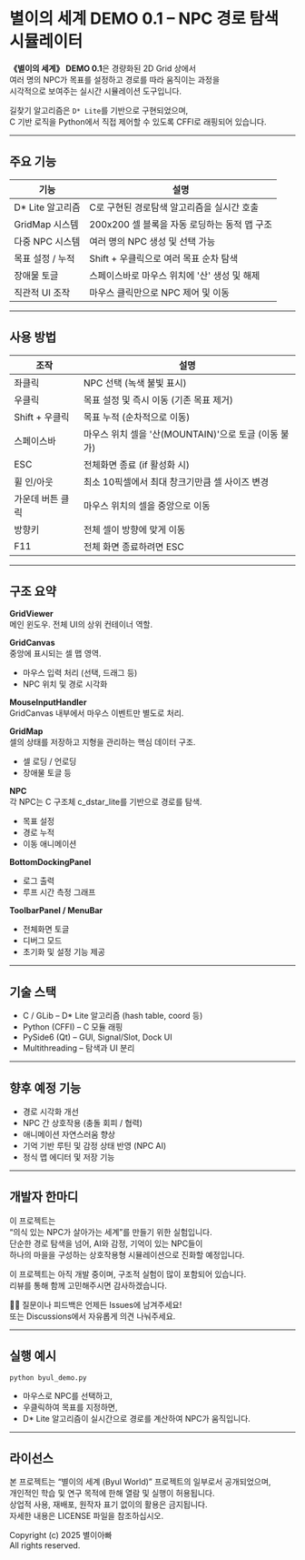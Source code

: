 # 별이의 세계 DEMO 0.1 – NPC 경로 탐색 시뮬레이터

**《별이의 세계》 DEMO 0.1**은 경량화된 2D Grid 상에서  
여러 명의 NPC가 목표를 설정하고 경로를 따라 움직이는 과정을  
시각적으로 보여주는 실시간 시뮬레이션 도구입니다.

길찾기 알고리즘은 `D* Lite`를 기반으로 구현되었으며,  
C 기반 로직을 Python에서 직접 제어할 수 있도록 CFFI로 래핑되어 있습니다.

---

## 주요 기능

| 기능 | 설명 |
|------|------|
| D* Lite 알고리즘 | C로 구현된 경로탐색 알고리즘을 실시간 호출 |
| GridMap 시스템 | 200x200 셀 블록을 자동 로딩하는 동적 맵 구조 |
| 다중 NPC 시스템 | 여러 명의 NPC 생성 및 선택 가능 |
| 목표 설정 / 누적 | Shift + 우클릭으로 여러 목표 순차 탐색 |
| 장애물 토글 | 스페이스바로 마우스 위치에 '산' 생성 및 해제 |
| 직관적 UI 조작 | 마우스 클릭만으로 NPC 제어 및 이동 |

---

## 사용 방법

| 조작 | 설명 |
|------|------|
| 좌클릭 | NPC 선택 (녹색 불빛 표시) |
| 우클릭 | 목표 설정 및 즉시 이동 (기존 목표 제거) |
| Shift + 우클릭 | 목표 누적 (순차적으로 이동) |
| 스페이스바 | 마우스 위치 셀을 '산(MOUNTAIN)'으로 토글 (이동 불가) |
| ESC | 전체화면 종료 (if 활성화 시) |
| 휠 인/아웃 | 최소 10픽셀에서 최대 창크기만큼 셀 사이즈 변경 |
| 가운데 버튼 클릭 | 마우스 위치의 셀을 중앙으로 이동 |
| 방향키 | 전체 셀이 방향에 맞게 이동 |
| F11 | 전체 화면 종료하려면 ESC

---

## 구조 요약

**GridViewer**  
메인 윈도우. 전체 UI의 상위 컨테이너 역할.

**GridCanvas**  
중앙에 표시되는 셀 맵 영역.  
- 마우스 입력 처리 (선택, 드래그 등)  
- NPC 위치 및 경로 시각화

**MouseInputHandler**  
GridCanvas 내부에서 마우스 이벤트만 별도로 처리.

**GridMap**  
셀의 상태를 저장하고 지형을 관리하는 핵심 데이터 구조.  
- 셀 로딩 / 언로딩  
- 장애물 토글 등

**NPC**  
각 NPC는 C 구조체 c_dstar_lite를 기반으로 경로를 탐색.  
- 목표 설정  
- 경로 누적  
- 이동 애니메이션

**BottomDockingPanel**  
- 로그 출력  
- 루프 시간 측정 그래프

**ToolbarPanel / MenuBar**  
- 전체화면 토글  
- 디버그 모드  
- 초기화 및 설정 기능 제공

---

## 기술 스택

- C / GLib – D* Lite 알고리즘 (hash table, coord 등)
- Python (CFFI) – C 모듈 래핑
- PySide6 (Qt) – GUI, Signal/Slot, Dock UI
- Multithreading – 탐색과 UI 분리

---

## 향후 예정 기능

- 경로 시각화 개선
- NPC 간 상호작용 (충돌 회피 / 협력)
- 애니메이션 자연스러움 향상
- 기억 기반 루틴 및 감정 상태 반영 (NPC AI)
- 정식 맵 에디터 및 저장 기능

---

## 개발자 한마디

이 프로젝트는  
“의식 있는 NPC가 살아가는 세계”를 만들기 위한 실험입니다.  
단순한 경로 탐색을 넘어, AI와 감정, 기억이 있는 NPC들이  
하나의 마을을 구성하는 상호작용형 시뮬레이션으로 진화할 예정입니다.

이 프로젝트는 아직 개발 중이며, 구조적 실험이 많이 포함되어 있습니다.  
리뷰를 통해 함께 고민해주시면 감사하겠습니다.

🙋‍♂️ 질문이나 피드백은 언제든 Issues에 남겨주세요!  
또는 Discussions에서 자유롭게 의견 나눠주세요.

---

## 실행 예시

```
python byul_demo.py
```

- 마우스로 NPC를 선택하고,  
- 우클릭하여 목표를 지정하면,  
- D* Lite 알고리즘이 실시간으로 경로를 계산하여 NPC가 움직입니다.

---

## 라이선스

본 프로젝트는 “별이의 세계 (Byul World)” 프로젝트의 일부로서 공개되었으며,  
개인적인 학습 및 연구 목적에 한해 열람 및 실행이 허용됩니다.  
상업적 사용, 재배포, 원작자 표기 없이의 활용은 금지됩니다.  
자세한 내용은 LICENSE 파일을 참조하십시오.

Copyright (c) 2025 별이아빠  
All rights reserved.
